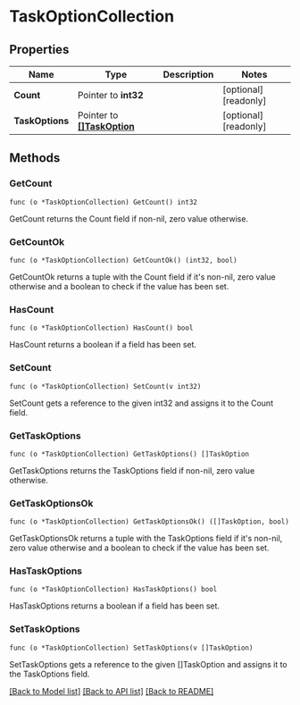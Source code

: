 # TaskOptionCollection

## Properties

Name | Type | Description | Notes
------------ | ------------- | ------------- | -------------
**Count** | Pointer to **int32** |  | [optional] [readonly] 
**TaskOptions** | Pointer to [**[]TaskOption**](task_option.md) |  | [optional] [readonly] 

## Methods

### GetCount

`func (o *TaskOptionCollection) GetCount() int32`

GetCount returns the Count field if non-nil, zero value otherwise.

### GetCountOk

`func (o *TaskOptionCollection) GetCountOk() (int32, bool)`

GetCountOk returns a tuple with the Count field if it's non-nil, zero value otherwise
and a boolean to check if the value has been set.

### HasCount

`func (o *TaskOptionCollection) HasCount() bool`

HasCount returns a boolean if a field has been set.

### SetCount

`func (o *TaskOptionCollection) SetCount(v int32)`

SetCount gets a reference to the given int32 and assigns it to the Count field.

### GetTaskOptions

`func (o *TaskOptionCollection) GetTaskOptions() []TaskOption`

GetTaskOptions returns the TaskOptions field if non-nil, zero value otherwise.

### GetTaskOptionsOk

`func (o *TaskOptionCollection) GetTaskOptionsOk() ([]TaskOption, bool)`

GetTaskOptionsOk returns a tuple with the TaskOptions field if it's non-nil, zero value otherwise
and a boolean to check if the value has been set.

### HasTaskOptions

`func (o *TaskOptionCollection) HasTaskOptions() bool`

HasTaskOptions returns a boolean if a field has been set.

### SetTaskOptions

`func (o *TaskOptionCollection) SetTaskOptions(v []TaskOption)`

SetTaskOptions gets a reference to the given []TaskOption and assigns it to the TaskOptions field.


[[Back to Model list]](../README.md#documentation-for-models) [[Back to API list]](../README.md#documentation-for-api-endpoints) [[Back to README]](../README.md)


